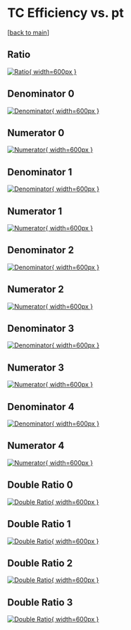 # TC Efficiency vs. pt

[[back to main](./)]



## Ratio

[![Ratio](../mtv/var/TC_base_321_1_eff_pt.png){ width=600px }](../mtv/var/TC_base_321_1_eff_pt.pdf)

## Denominator 0

[![Denominator](../mtv/den/TC_base_321_1_eff_pt_den0.png){ width=600px }](../mtv/den/TC_base_321_1_eff_pt_den0.pdf)

## Numerator 0

[![Numerator](../mtv/num/TC_base_321_1_eff_pt_num0.png){ width=600px }](../mtv/num/TC_base_321_1_eff_pt_num0.pdf)

## Denominator 1

[![Denominator](../mtv/den/TC_base_321_1_eff_pt_den1.png){ width=600px }](../mtv/den/TC_base_321_1_eff_pt_den1.pdf)

## Numerator 1

[![Numerator](../mtv/num/TC_base_321_1_eff_pt_num1.png){ width=600px }](../mtv/num/TC_base_321_1_eff_pt_num1.pdf)

## Denominator 2

[![Denominator](../mtv/den/TC_base_321_1_eff_pt_den2.png){ width=600px }](../mtv/den/TC_base_321_1_eff_pt_den2.pdf)

## Numerator 2

[![Numerator](../mtv/num/TC_base_321_1_eff_pt_num2.png){ width=600px }](../mtv/num/TC_base_321_1_eff_pt_num2.pdf)

## Denominator 3

[![Denominator](../mtv/den/TC_base_321_1_eff_pt_den3.png){ width=600px }](../mtv/den/TC_base_321_1_eff_pt_den3.pdf)

## Numerator 3

[![Numerator](../mtv/num/TC_base_321_1_eff_pt_num3.png){ width=600px }](../mtv/num/TC_base_321_1_eff_pt_num3.pdf)

## Denominator 4

[![Denominator](../mtv/den/TC_base_321_1_eff_pt_den4.png){ width=600px }](../mtv/den/TC_base_321_1_eff_pt_den4.pdf)

## Numerator 4

[![Numerator](../mtv/num/TC_base_321_1_eff_pt_num4.png){ width=600px }](../mtv/num/TC_base_321_1_eff_pt_num4.pdf)

## Double Ratio 0

[![Double Ratio](../mtv/ratio/TC_base_321_1_eff_pt_ratio0.png){ width=600px }](../mtv/ratio/TC_base_321_1_eff_pt_ratio0.pdf)

## Double Ratio 1

[![Double Ratio](../mtv/ratio/TC_base_321_1_eff_pt_ratio1.png){ width=600px }](../mtv/ratio/TC_base_321_1_eff_pt_ratio1.pdf)

## Double Ratio 2

[![Double Ratio](../mtv/ratio/TC_base_321_1_eff_pt_ratio2.png){ width=600px }](../mtv/ratio/TC_base_321_1_eff_pt_ratio2.pdf)

## Double Ratio 3

[![Double Ratio](../mtv/ratio/TC_base_321_1_eff_pt_ratio3.png){ width=600px }](../mtv/ratio/TC_base_321_1_eff_pt_ratio3.pdf)

